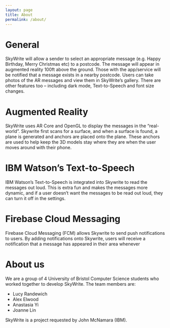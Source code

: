 ```yaml
---
layout: page
title: About
permalink: /about/
---
```

# General #
SkyWrite will allow a sender to select an appropriate message (e.g. Happy Birthday, Merry Christmas etc) to a postcode. The message will appear in augmented reality 100ft above the ground. Those with the app/service will be notified that a message exists in a nearby postcode.
Users can take photos of the AR messages and view them in SkyWrite’s gallery. There are other features too – including dark mode, Text-to-Speech and font size changes.

# Augmented Reality #
SkyWrite uses AR Core and OpenGL to display the messages in the “real-world”. Skywrite first scans for a surface, and when a surface is found, a plane is generated and anchors are placed onto the plane. These anchors are used to help keep the 3D models stay where they are when the user moves around with their phone.

# IBM Watson’s Text-to-Speech #
IBM Watson’s Text-to-Speech is integrated into Skywrite to read the messages out loud. This is extra fun and makes the messages more dynamic, and if a user doesn’t want the messages to be read out loud, they can turn it off in the settings.

# Firebase Cloud Messaging #
Firebase Cloud Messaging (FCM) allows Skywrite to send push notifications to users. By adding notifications onto Skywrite, users will receive a notification that a message has appeared in their area whenever

# About us #
We are a group of 4 University of Bristol Computer Science students who worked together to develop SkyWrite. The team members are:
- Lucy Randewich
- Alex Elwood
- Anastasia Yi
- Joanne Lin

SkyWrite is a project requested by John McNamara (IBM).